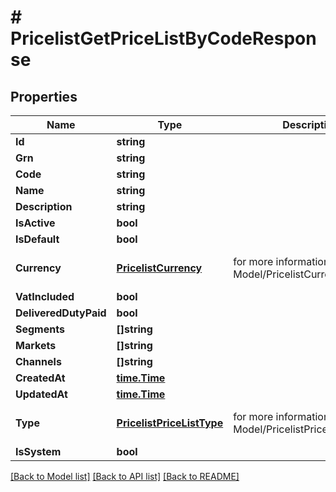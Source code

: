 # # PricelistGetPriceListByCodeResponse


## Properties 


Name | Type | Description | Notes
------------ | ------------- | ------------- | -------------
**Id**| **string** |   | [optional]
**Grn**| **string** |   | [optional]
**Code**| **string** |   | [optional]
**Name**| **string** |   | [optional]
**Description**| **string** |   | [optional]
**IsActive**| **bool** |   | [optional]
**IsDefault**| **bool** |   | [optional]
**Currency**| [**PricelistCurrency**](PricelistCurrency.md) |  for more information please, see Model/PricelistCurrency.php  | [optional] [default to XXX]
**VatIncluded**| **bool** |   | [optional]
**DeliveredDutyPaid**| **bool** |   | [optional]
**Segments**| **[]string** |   | [optional]
**Markets**| **[]string** |   | [optional]
**Channels**| **[]string** |   | [optional]
**CreatedAt**| [**time.Time**](time.Time.md) |   | [optional]
**UpdatedAt**| [**time.Time**](time.Time.md) |   | [optional]
**Type**| [**PricelistPriceListType**](PricelistPriceListType.md) |  for more information please, see Model/PricelistPriceListType.php  | [optional] [default to UNKNOWN]
**IsSystem**| **bool** |   | [optional]


[[Back to Model list]](../../README.md#models) [[Back to API list]](../../README.md#endpoints) [[Back to README]](../../README.md)


